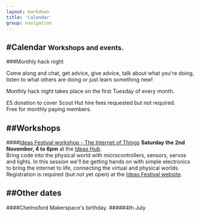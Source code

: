 ```yaml
---
layout: markdown
title: 'Calendar'
group: navigation
---
```


#Calendar <small>Workshops and events.</small>
---

###Monthly hack night

Come along and chat, get advice, give advice, talk about what you're doing, listen to what others are doing or just learn something new!

Monthly hack night takes place on the first Tuesday of every month.

£5 donation to cover Scout Hut hire fees requested but not required.  
Free for monthly paying members.

##Workshops
---

####[Ideas Festival workshop - The Internet of Things](/news/IF2013-IoT.html)
**Saturday the 2nd November, 4 to 6pm** at the [Ideas Hub](http://ideashubchelmsford.org/).  
Bring code into the physical world with microcontrollers, sensors, servos and lights. In this session we'll be getting hands on with simple electronics to bring the internet to life, connecting the virtual and physical worlds. Registration is required (but not yet open) at the [Ideas Festival website](http://changingchelmsford.org/IF2013/).

##Other dates
---
####Chelmsford Makerspace's birthday.
#####4th July